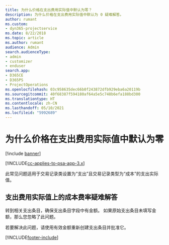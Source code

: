 ```yaml
---
title: 为什么价格在支出费用实际值中默认为零？
description: 为什么价格在支出费用实际值中默认为 0 疑难解答。
author: rumant
ms.custom:
- dyn365-projectservice
ms.date: 8/22/2018
ms.topic: article
ms.author: rumant
audience: Admin
search.audienceType:
- admin
- customizer
- enduser
search.app:
- D365CE
- D365PS
- ProjectOperations
ms.openlocfilehash: 03c958635dec66b0f243872dfb929eba6a20119b
ms.sourcegitcommit: 40f68387f594180af64a5e5c748b6efa188bd300
ms.translationtype: HT
ms.contentlocale: zh-CN
ms.lasthandoff: 05/10/2021
ms.locfileid: "5992689"
---
```

# <a name="why-is-the-price-defaulting-to-zero-on-expense-cost-actuals"></a>为什么价格在支出费用实际值中默认为零

[!include [banner](../includes/psa-now-project-operations.md)]

[!INCLUDE[cc-applies-to-psa-app-3.x](../includes/cc-applies-to-psa-app-3x.md)]

此常见问题适用于交易记录类设置为“支出”且交易记录类型为“成本”的支出实际值。

## <a name="troubleshooting-cost-rates-on-expense-cost-actuals"></a>支出费用实际值上的成本费率疑难解答

转到相关支出条目，确保支出条目字段中有金额。 如果原始支出条目未填写金额，那么您忽略了此问题。
 
若要解决此问题，请使用有效金额重新创建支出条目并批准它。


[!INCLUDE[footer-include](../includes/footer-banner.md)]